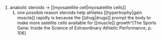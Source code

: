 1. anabolic steroids → [[myosatellite cell|myosatellite cells]]
	1. one possible reason steroids help athletes [[hypertrophy|gain muscle]] rapidly is because the [[drug|drugs]] prompt the body to make more satellite cells available for [[muscle]] growth^[The Sports Gene: Inside the Science of Extraordinary Athletic Performance, p. 106]